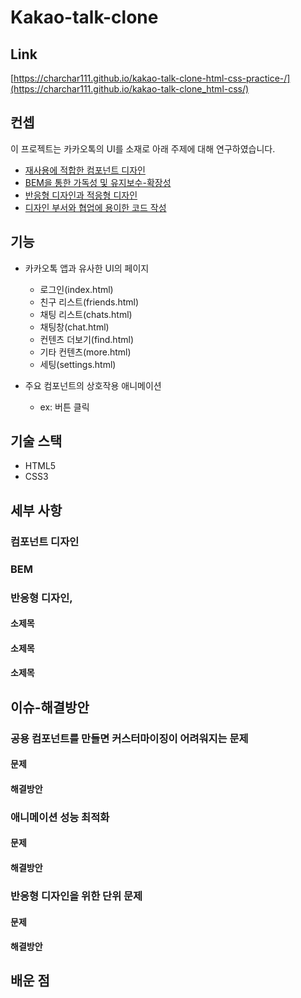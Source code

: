 # Kakao-talk-clone

## Link

[https://charchar111.github.io/kakao-talk-clone-html-css-practice-/](https://charchar111.github.io/kakao-talk-clone_html-css/)

## 컨셉

이 프로젝트는 카카오톡의 UI를 소재로 아래 주제에 대해 연구하였습니다.

- [재사용에 적합한 컴포넌트 디자인](#컴포넌트-디자인)
- [BEM을 통한 가독성 및 유지보수-확장성](#BEM)
- [반응형 디자인과 적응형 디자인](#반응형-디자인\,)
- [디자인 부서와 협업에 용이한 코드 작성](#반응형-디자인을-위한-단위-문제)

## 기능
- 카카오톡 앱과 유사한 UI의 페이지
    - 로그인(index.html)
    - 친구 리스트(friends.html)
    - 채팅 리스트(chats.html)
    - 채팅창(chat.html)
    - 컨텐츠 더보기(find.html)
    - 기타 컨텐츠(more.html)
    - 세팅(settings.html)

 - 주요 컴포넌트의 상호작용 애니메이션
   - ex: 버튼 클릭 

## 기술 스택

- HTML5
- CSS3

## 세부 사항

### 컴포넌트 디자인

### BEM
### 반응형 디자인,

#### 소제목
#### 소제목
#### 소제목

  </details>

## 이슈-해결방안
### 공용 컴포넌트를 만들면 커스터마이징이 어려워지는 문제
#### 문제

#### 해결방안


### 애니메이션 성능 최적화
#### 문제

#### 해결방안

### 반응형 디자인을 위한 단위 문제
#### 문제

#### 해결방안

## 배운 점
